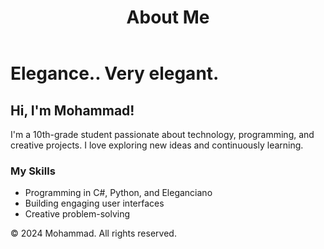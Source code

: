 <!DOCTYPE html>
<html lang="en">
<head>
    <meta charset="UTF-8">
    <meta name="viewport" content="width=device-width, initial-scale=1.0">
</head>
<body>
    <header>
        <h1>About Me</h1>
    </header>
    <div class="content">
        <h1>Elegance.. Very elegant.
        <h2>Hi, I'm Mohammad!</h2>
        <p>
            I'm a 10th-grade student passionate about technology, programming, and creative projects. 
            I love exploring new ideas and continuously learning.
        </p>
        <div class="skills">
            <h3>My Skills</h3>
            <ul>
                <li>Programming in C#, Python, and Eleganciano</li>
                <li>Building engaging user interfaces</li>
                <li>Creative problem-solving</li>
            </ul>
        </div>
    </div>
    <div class="elegance" id="elegance"></div>
    <footer>
        <p>© 2024 Mohammad. All rights reserved.</p>
    </footer>
</body>
</html>
